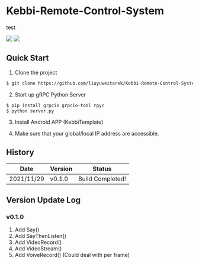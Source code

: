 # Kebbi-Remote-Control-System
test

![](https://img.shields.io/badge/Author-Yuwei%20Liu%20Tarek-blue)
![](https://img.shields.io/badge/version-v0.1.0-brightgreen)



## Quick Start

1. Clone the project
  ```sh
  $ git clone https://github.com/liuyuweitarek/Kebbi-Remote-Control-System.git
  ```
2. Start up gRPC Python Server
  ```python
  $ pip install grpcio grpcio-tool rpyc
  $ python server.py
  ```
3. Install Android APP (KebbiTemplate)

4. Make sure that your global/local IP address are accessible.

## History
|Date          |Version          |Status        | 
|--------------|-----------------|--------------|
|2021/11/29    |v0.1.0           |Build Completed!|

## Version Update Log
### v0.1.0
1. Add Say()
2. Add SayThenListen()
3. Add VideoRecord()
4. Add VideoStream()
5. Add VoiveRecord() (Could deal with per frame) 
